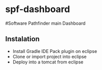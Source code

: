 spf-dashboard
=============

#Software Pathfinder main Dashboard

## Instalation
* Install Gradle IDE Pack plugin on eclipse
* Clone or import project into eclipse
* Deploy into a tomcat from eclipse
